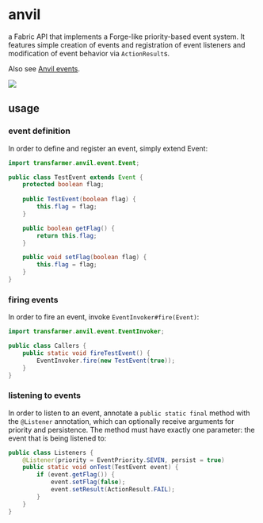 # anvil
a Fabric API that implements a Forge-like priority-based event system. It features simple creation of events and registration of event listeners and modification of event behavior via `ActionResult`s.

Also see [Anvil events](https://github.com/transfarmer/anvilevents).

[![](https://jitpack.io/v/transfarmer/anvil.svg)](https://jitpack.io/#transfarmer/anvil)

## usage
### event definition
In order to define and register an event, simply extend Event:
```java
import transfarmer.anvil.event.Event;

public class TestEvent extends Event {
    protected boolean flag;
    
    public TestEvent(boolean flag) {
        this.flag = flag;
    }

    public boolean getFlag() {
        return this.flag;
    }

    public void setFlag(boolean flag) {
        this.flag = flag;
    }
}
```

### firing events
In order to fire an event, invoke `EventInvoker#fire(Event)`:
```java
import transfarmer.anvil.event.EventInvoker;

public class Callers {
    public static void fireTestEvent() {
        EventInvoker.fire(new TestEvent(true));
    }
}
```

### listening to events
In order to listen to an event, annotate a `public static final` method with the `@Listener` annotation,
which can optionally receive arguments for priority and persistence.
The method must have exactly one parameter: the event that is being listened to:
```java
public class Listeners {
    @Listener(priority = EventPriority.SEVEN, persist = true)
    public static void onTest(TestEvent event) {
        if (event.getFlag()) {
            event.setFlag(false);
            event.setResult(ActionResult.FAIL);
        }
    }
}
